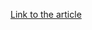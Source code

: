 [Link to the article](https://govinfosecurity.com/cyber-espionage-actor-deploying-malware-using-excel-a-18830)
